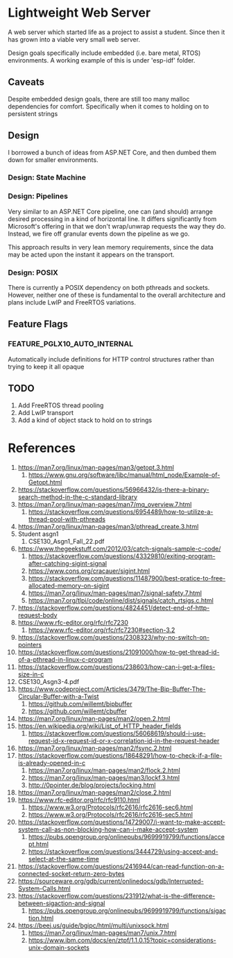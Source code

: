 # Lightweight Web Server

A web server which started life as a project to assist a student.
Since then it has grown into a viable very small web server.

Design goals specifically include embedded (i.e. bare metal, RTOS) environments.  A working example of this is under 'esp-idf' folder.

## Caveats

Despite embedded design goals, there are still too many malloc dependencies for comfort.  Specifically when it comes to holding on to persistent strings

## Design

I borrowed a bunch of ideas from ASP.NET Core, and then dumbed them down
for smaller environments.

### Design: State Machine

### Design: Pipelines

Very similar to an ASP.NET Core pipeline, one can (and should) arrange desired processing in a kind of horizontal line.  It differs significantly
from Microsoft's offering in that we don't wrap/unwrap requests the way
they do.  Instead, we fire off granular events down the pipeline as we go.

This approach results in very lean memory requirements, since the data may
be acted upon the instant it appears on the transport.

### Design: POSIX

There is currently a POSIX dependency on both pthreads and sockets.  However,
neither one of these is fundamental to the overall architecture and plans include LwIP and FreeRTOS variations.

## Feature Flags

### FEATURE_PGLX10_AUTO_INTERNAL

Automatically include definitions for HTTP control structures rather than trying to keep it all opaque

## TODO

1.  Add FreeRTOS thread pooling
2.  Add LwIP transport
3.  Add a kind of object stack to hold on to strings

# References

1. https://man7.org/linux/man-pages/man3/getopt.3.html
   1. https://www.gnu.org/software/libc/manual/html_node/Example-of-Getopt.html
2. https://stackoverflow.com/questions/56966432/is-there-a-binary-search-method-in-the-c-standard-library
3. https://man7.org/linux/man-pages/man7/mq_overview.7.html
   1. https://stackoverflow.com/questions/6954489/how-to-utilize-a-thread-pool-with-pthreads
4. https://man7.org/linux/man-pages/man3/pthread_create.3.html
5. Student asgn1
   1. CSE130_Asgn1_Fall_22.pdf
6. https://www.thegeekstuff.com/2012/03/catch-signals-sample-c-code/
   1. https://stackoverflow.com/questions/43329810/exiting-program-after-catching-sigint-signal
   2. https://www.cons.org/cracauer/sigint.html
   3. https://stackoverflow.com/questions/11487900/best-pratice-to-free-allocated-memory-on-sigint
   4. https://man7.org/linux/man-pages/man7/signal-safety.7.html
   5. https://man7.org/tlpi/code/online/dist/signals/catch_rtsigs.c.html
7. https://stackoverflow.com/questions/4824451/detect-end-of-http-request-body
8. https://www.rfc-editor.org/rfc/rfc7230
   1. https://www.rfc-editor.org/rfc/rfc7230#section-3.2
9. https://stackoverflow.com/questions/2308323/why-no-switch-on-pointers
10. https://stackoverflow.com/questions/21091000/how-to-get-thread-id-of-a-pthread-in-linux-c-program
11. https://stackoverflow.com/questions/238603/how-can-i-get-a-files-size-in-c
12. CSE130_Asgn3-4.pdf
13. https://www.codeproject.com/Articles/3479/The-Bip-Buffer-The-Circular-Buffer-with-a-Twist
    1. https://github.com/willemt/bipbuffer
    2. https://github.com/willemt/cbuffer
14. https://man7.org/linux/man-pages/man2/open.2.html
15. https://en.wikipedia.org/wiki/List_of_HTTP_header_fields
    1. https://stackoverflow.com/questions/56068619/should-i-use-request-id-x-request-id-or-x-correlation-id-in-the-request-header
16. https://man7.org/linux/man-pages/man2/fsync.2.html
17. https://stackoverflow.com/questions/18648291/how-to-check-if-a-file-is-already-opened-in-c
    1. https://man7.org/linux/man-pages/man2/flock.2.html
    2. https://man7.org/linux/man-pages/man3/lockf.3.html
    3. http://0pointer.de/blog/projects/locking.html
18. https://man7.org/linux/man-pages/man2/close.2.html
19. https://www.rfc-editor.org/rfc/rfc9110.html
    1. https://www.w3.org/Protocols/rfc2616/rfc2616-sec6.html
    2. https://www.w3.org/Protocols/rfc2616/rfc2616-sec5.html
20. https://stackoverflow.com/questions/14729007/i-want-to-make-accept-system-call-as-non-blocking-how-can-i-make-accept-system
    1. https://pubs.opengroup.org/onlinepubs/9699919799/functions/accept.html
    2. https://stackoverflow.com/questions/3444729/using-accept-and-select-at-the-same-time
21. https://stackoverflow.com/questions/2416944/can-read-function-on-a-connected-socket-return-zero-bytes
22. https://sourceware.org/gdb/current/onlinedocs/gdb/Interrupted-System-Calls.html
23. https://stackoverflow.com/questions/231912/what-is-the-difference-between-sigaction-and-signal
    1. https://pubs.opengroup.org/onlinepubs/9699919799/functions/sigaction.html
24. https://beej.us/guide/bgipc/html/multi/unixsock.html
    1. https://man7.org/linux/man-pages/man7/unix.7.html
    2. https://www.ibm.com/docs/en/ztpf/1.1.0.15?topic=considerations-unix-domain-sockets
